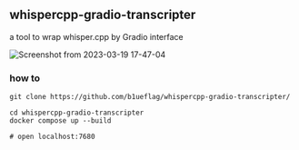 ## whispercpp-gradio-transcripter

a tool to wrap whisper.cpp by Gradio interface

![Screenshot from 2023-03-19 17-47-04](https://user-images.githubusercontent.com/92382173/226164004-1ec4080c-0cee-44e2-bed3-02e472294a81.png)

### how to

```shell
git clone https://github.com/b1ueflag/whispercpp-gradio-transcripter/

cd whispercpp-gradio-transcripter
docker compose up --build

# open localhost:7680
```
